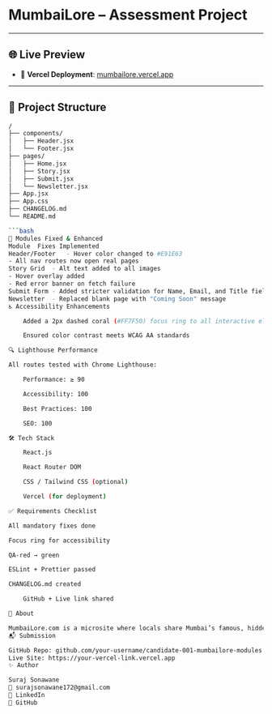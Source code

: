 # MumbaiLore – Assessment Project
---

## 🌐 Live Preview

- 🔗 **Vercel Deployment**: [mumbailore.vercel.app](https://your-vercel-link.vercel.app)

---

## 📁 Project Structure

```bash
/
├── components/
│   ├── Header.jsx
│   └── Footer.jsx
├── pages/
│   ├── Home.jsx
│   ├── Story.jsx
│   ├── Submit.jsx
│   └── Newsletter.jsx
├── App.jsx
├── App.css
├── CHANGELOG.md
└── README.md

```bash
🚀 Modules Fixed & Enhanced
Module	Fixes Implemented
Header/Footer	- Hover color changed to #E91E63
- All nav routes now open real pages
Story Grid	- Alt text added to all images
- Hover overlay added
- Red error banner on fetch failure
Submit Form	- Added stricter validation for Name, Email, and Title fields
Newsletter	- Replaced blank page with "Coming Soon" message
♿ Accessibility Enhancements

    Added a 2px dashed coral (#FF7F50) focus ring to all interactive elements

    Ensured color contrast meets WCAG AA standards

🔍 Lighthouse Performance

All routes tested with Chrome Lighthouse:

    Performance: ≥ 90

    Accessibility: 100

    Best Practices: 100

    SEO: 100

🛠 Tech Stack

    React.js

    React Router DOM

    CSS / Tailwind CSS (optional)

    Vercel (for deployment)

✅ Requirements Checklist

All mandatory fixes done

Focus ring for accessibility

QA-red → green

ESLint + Prettier passed

CHANGELOG.md created

    GitHub + Live link shared

🙋 About

MumbaiLore.com is a microsite where locals share Mumbai’s famous, hidden, and cultural tales through photos, videos, poems, and street art.
📬 Submission

GitHub Repo: github.com/your-username/candidate-001-mumbailore-modules
Live Site: https://your-vercel-link.vercel.app
✨ Author

Suraj Sonawane
📧 surajsonawane172@gmail.com
🔗 LinkedIn
🔗 GitHub
